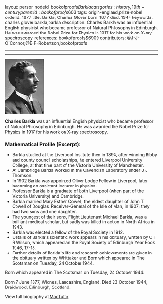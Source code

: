 layout: person
nodeid: bookofproofs$Barkla
categories: history,19th-century
parentid: bookofproofs$603
tags: origin-england,prize-nobel
orderid: 1877
title: Barkla, Charles Glover
born: 1877
died: 1944
keywords: charles glover barkla,barkla
description: Charles Barkla was an influential English physicist who became professor of Natural Philosophy in Edinburgh. He was awarded the Nobel Prize for Physics in 1917 for his work on X-ray spectroscopy.
references: bookofproofs$6909
contributors: @J-J-O'Connor,@E-F-Robertson,bookofproofs

---



---

![Barkla.jpg](https://github.com/bookofproofs/bookofproofs.github.io/blob/main/_sources/_assets/images/portraits/Barkla.jpg?raw=true)

**Charles Barkla** was an influential English physicist who became professor of Natural Philosophy in Edinburgh. He was awarded the Nobel Prize for Physics in 1917 for his work on X-ray spectroscopy.

### Mathematical Profile (Excerpt):
* Barkla studied at the Liverpool Institute then in 1894, after winning Bibby and county council scholarships, he entered Liverpool University College, at that time part of the Victoria University of Manchester.
* At Cambridge Barkla worked in the Cavendish Laboratory under J J Thomson.
* In 1902 Barkla was appointed Oliver Lodge Fellow in Liverpool, later becoming an assistant lecturer in physics.
* Professor Barkla is a graduate of both Liverpool (when part of the Victoria University) and Cambridge.
* Barkla married Mary Esther Cowell, the eldest daughter of John T Cowell of Douglas, Receiver-General of the Isle of Man, in 1907; they had two sons and one daughter.
* The youngest of their sons, Flight Lieutenant Michael Barkla, was a brilliant medical scholar, but sadly was killed in action in North Africa in 1943.
* Barkla was elected a fellow of the Royal Society in 1912.
* Details of Barkla's scientific work appears in his obituary, written by C T R Wilson, which appeared an the Royal Society of Edinburgh Year Book 1946, 17-18.
* Further details of Barkla's life and research achievements are given in the obituary written by Whittaker and Born which appeared in The Scotsman on Tuesday, 24 October 1944.

Born which appeared in The Scotsman on Tuesday, 24 October 1944.

Born 7 June 1877, Widnes, Lancashire, England. Died 23 October 1944, Braidwood, Edinburgh, Scotland.

View full biography at [MacTutor](https://mathshistory.st-andrews.ac.uk/Biographies/Barkla/)

